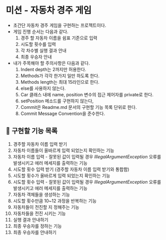 # 미션 - 자동차 경주 게임
* 초간단 자동차 경주 게임을 구현하는 프로젝트이다.
* 게임 진행 순서는 다음과 같다.
  1. 경주 할 자동차 이름을 쉼표 기준으로 입력
  2. 시도할 횟수를 입력
  3. 각 차수별 실행 결과 안내
  4. 최종 우승자 안내
* 내가 주목해야 할 주의사항은 다음과 같다.
  1. Indent depth는 2까지만 허용한다.
  2. Methods가 각각 한가지 일만 하도록 한다.
  3. Methods length는 최대 15라인으로 한다.
  4. else를 사용하지 않는다.
  5. Car 클래스 내에 name, position 변수의 접근 제어자를 private로 한다.
  6. setPosition 메소드를 구현하지 않는다,
  7. Commit은 Readme.md 문서의 구현할 기능 목록 단위로 한다.
  8. Commit Message Convention을 준수한다.
## 🚀 구현할 기능 목록
  1. 경주할 자동차 이름 입력 받기
  2. 자동차 이름들이 올바르게 입력 되었는지 확인하는 기능
  3. 자동차 이름 입력 - 잘못된 값이 입력될 경우 <em>IllegalArgumentException</em> 오류를 발생시키고 에러 메세지를 출력하는 기능
  4. 시도할 횟수 입력 받기 (경주할 자동차 이름 입력 받기와 통합함)
  5. 시도할 횟수가 올바르게 입력 되었는지 확인하는 기능
  6. 시도할 횟수 입력 - 잘못된 값이 입력될 경우 <em>IllegalArgumentException</em> 오류를 발생시키고 에러 메세지를 출력하는 기능
  7. 자동차 객체들을 생성하는 기능
  8. 시도할 횟수만큼 10~12 과정을 반복하는 기능
  9. 자동차들이 전진할 지 정해주는 기능
  10. 자동차들을 전진 시키는 기능
  11. 실행 결과 안내하기
  12. 최종 우승자를 정하는 기능
  13. 최종 우승자를 안내하기
  